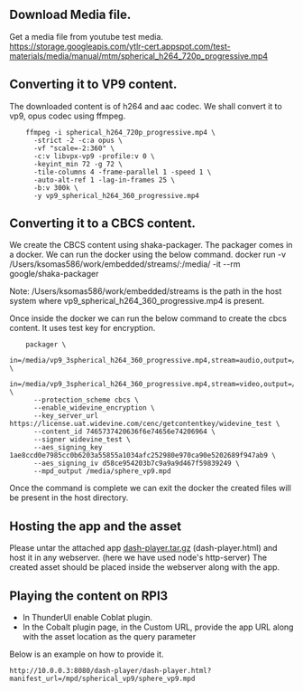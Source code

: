 ## Download Media file.

Get a media file from youtube test media. 
https://storage.googleapis.com/ytlr-cert.appspot.com/test-materials/media/manual/mtm/spherical_h264_720p_progressive.mp4

## Converting it to VP9 content.
The downloaded content is of h264 and aac codec. We shall convert it to vp9, opus codec using ffmpeg.

		ffmpeg -i spherical_h264_720p_progressive.mp4 \
		  -strict -2 -c:a opus \
		  -vf "scale=-2:360" \
		  -c:v libvpx-vp9 -profile:v 0 \
		  -keyint_min 72 -g 72 \
		  -tile-columns 4 -frame-parallel 1 -speed 1 \
		  -auto-alt-ref 1 -lag-in-frames 25 \
		  -b:v 300k \
		  -y vp9_spherical_h264_360_progressive.mp4


## Converting it to a CBCS content.

We create the CBCS content using shaka-packager. The packager comes in a docker. We can run the docker using the below command. 
		docker run -v /Users/ksomas586/work/embedded/streams/:/media/ -it --rm google/shaka-packager
		
Note: 
/Users/ksomas586/work/embedded/streams is the path in the host system where  vp9_spherical_h264_360_progressive.mp4 is present.

Once inside the docker we can run the below command to create the cbcs content. It uses test key for encryption.

		packager \
		  in=/media/vp9_3spherical_h264_360_progressive.mp4,stream=audio,output=/media/sph_audio.mp4 \
		  in=/media/vp9_3spherical_h264_360_progressive.mp4,stream=video,output=/media/sph_video.mp4 \
		  --protection_scheme cbcs \
		  --enable_widevine_encryption \
		  --key_server_url https://license.uat.widevine.com/cenc/getcontentkey/widevine_test \
		  --content_id 7465737420636f6e74656e74206964 \
		  --signer widevine_test \
		  --aes_signing_key 1ae8ccd0e7985cc0b6203a55855a1034afc252980e970ca90e5202689f947ab9 \
		  --aes_signing_iv d58ce954203b7c9a9a9d467f59839249 \
		  --mpd_output /media/sphere_vp9.mpd
		
Once the command is complete we can exit the docker the created files will be present in the host directory.

## Hosting the app and the asset

Please untar the attached app [dash-player.tar.gz](https://github.com/Karthick-Somasundaresan/Documentation/files/7882283/dash-player.tar.gz)
 (dash-player.html) and host it in any webserver. (here we have used node's http-server)
The created asset should be placed inside the webserver along with the app.


## Playing the content on RPI3
  * In ThunderUI enable Coblat plugin.
  * In the Cobalt plugin page, in the Custom URL, provide the app URL along with the asset location as the query parameter

Below is an example on how to provide it.

	http://10.0.0.3:8080/dash-player/dash-player.html?manifest_url=/mpd/spherical_vp9/sphere_vp9.mpd
